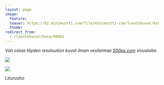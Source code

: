 ```yaml
---
layout: page
image:
  feature:
  teaser: https://b2.minimuutti.com/file/minimuutti-com/luontokuvat/kes%C3%A4/4/DS22279-245px.jpg
  thumb:
redirect_from:
  - /luontokuvat/kesa/00083
---
```


*Voit ostaa täyden resoluution kuvat ilman vesileimaa [500px.com](https://500px.com/minimuutticom/galleries/flowers) sivustolta.*

[![](https://b2.minimuutti.com/file/minimuutti-com/luontokuvat/kes%C3%A4/4/DS22283-800px.jpg)](https://dl.dropboxusercontent.com/sh/ea1wtnz7z734o12/AAA5hDakpwPUgoZRWZIxh2Z0a/luontokuvat/kes%C3%A4/4/DS22283.jpg)

[![](https://b2.minimuutti.com/file/minimuutti-com/luontokuvat/kes%C3%A4/4/DS22279-800px.jpg)](https://dl.dropboxusercontent.com/sh/ea1wtnz7z734o12/AADFalUqyDylpw7KpdJGjmKXa/luontokuvat/kes%C3%A4/4/DS22279.jpg)

*Lituruoho*
